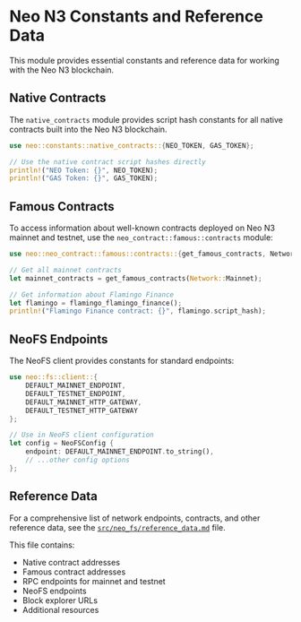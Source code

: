 # Neo N3 Constants and Reference Data

This module provides essential constants and reference data for working with the Neo N3 blockchain.

## Native Contracts

The `native_contracts` module provides script hash constants for all native contracts built into the Neo N3 blockchain.

```rust
use neo::constants::native_contracts::{NEO_TOKEN, GAS_TOKEN};

// Use the native contract script hashes directly
println!("NEO Token: {}", NEO_TOKEN);
println!("GAS Token: {}", GAS_TOKEN);
```

## Famous Contracts

To access information about well-known contracts deployed on Neo N3 mainnet and testnet, use the `neo_contract::famous::contracts` module:

```rust
use neo::neo_contract::famous::contracts::{get_famous_contracts, Network};

// Get all mainnet contracts
let mainnet_contracts = get_famous_contracts(Network::Mainnet);

// Get information about Flamingo Finance
let flamingo = flamingo_flamingo_finance();
println!("Flamingo Finance contract: {}", flamingo.script_hash);
```

## NeoFS Endpoints

The NeoFS client provides constants for standard endpoints:

```rust
use neo::fs::client::{
    DEFAULT_MAINNET_ENDPOINT, 
    DEFAULT_TESTNET_ENDPOINT,
    DEFAULT_MAINNET_HTTP_GATEWAY,
    DEFAULT_TESTNET_HTTP_GATEWAY
};

// Use in NeoFS client configuration
let config = NeoFSConfig {
    endpoint: DEFAULT_MAINNET_ENDPOINT.to_string(),
    // ...other config options
};
```

## Reference Data

For a comprehensive list of network endpoints, contracts, and other reference data, see the [`src/neo_fs/reference_data.md`](../neo_fs/reference_data.md) file.

This file contains:
- Native contract addresses
- Famous contract addresses
- RPC endpoints for mainnet and testnet
- NeoFS endpoints
- Block explorer URLs
- Additional resources
